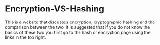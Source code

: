 # Encryption-VS-Hashing
This is a website that discusses encryption, cryptographic hashing and the comparison between the two. It is suggested that if you do not know the basics of these two you first go to the hash or encryption page using the links in the top right.
